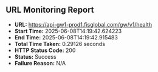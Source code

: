 ## URL Monitoring Report

- **URL:** https://api-gw1-prod1.fisglobal.com/gw/v1/health
- **Start Time:** 2025-06-08T14:19:42.624223
- **End Time:** 2025-06-08T14:19:42.915483
- **Total Time Taken:** 0.29126 seconds
- **HTTP Status Code:** 200
- **Status:** Success
- **Failure Reason:** N/A
